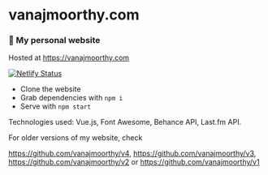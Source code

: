 # vanajmoorthy.com

### 🐢 My personal website

Hosted at https://vanajmoorthy.com

[![Netlify Status](https://api.netlify.com/api/v1/badges/3852719d-64dc-44fe-8ee3-6cbf850f248f/deploy-status)](https://app.netlify.com/sites/vanajmoorthy/deploys)

* Clone the website
* Grab dependencies with `npm i`
* Serve with `npm start`

Technologies used: Vue.js, Font Awesome, Behance API, Last.fm API.


For older versions of my website, check 

https://github.com/vanajmoorthy/v4, https://github.com/vanajmoorthy/v3, https://github.com/vanajmoorthy/v2 or https://github.com/vanajmoorthy/v1
